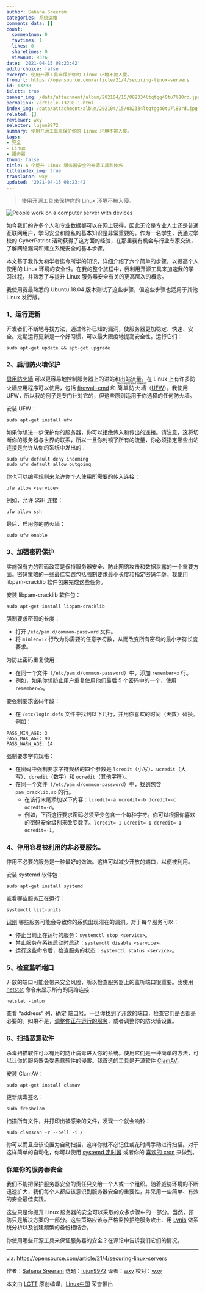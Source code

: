 ```yaml
---
author: Sahana Sreeram
categories: 系统运维
comments_data: []
count:
  commentnum: 0
  favtimes: 1
  likes: 0
  sharetimes: 0
  viewnum: 9376
date: '2021-04-15 08:23:42'
editorchoice: false
excerpt: 使用开源工具来保护你的 Linux 环境不被入侵。
fromurl: https://opensource.com/article/21/4/securing-linux-servers
id: 13298
islctt: true
banner_img: /data/attachment/album/202104/15/082334ltqtgg40tu7l80rd.jpg
permalink: /article-13298-1.html
index_img: /data/attachment/album/202104/15/082334ltqtgg40tu7l80rd.jpg.thumb.jpg
related: []
reviewer: wxy
selector: lujun9972
summary: 使用开源工具来保护你的 Linux 环境不被入侵。
tags:
- 安全
- Linux
- 服务器
thumb: false
title: 6 个提升 Linux 服务器安全的开源工具和技巧
titleindex_img: true
translator: wxy
updated: '2021-04-15 08:23:42'
---
```



> 
> 使用开源工具来保护你的 Linux 环境不被入侵。
> 
> 
> 


![](/data/attachment/album/202104/15/082334ltqtgg40tu7l80rd.jpg "People work on a computer server with devices")


如今我们的许多个人和专业数据都可以在网上获得，因此无论是专业人士还是普通互联网用户，学习安全和隐私的基本知识是非常重要的。作为一名学生，我通过学校的 CyberPatriot 活动获得了这方面的经验，在那里我有机会与行业专家交流，了解网络漏洞和建立系统安全的基本步骤。


本文基于我作为初学者迄今所学的知识，详细介绍了六个简单的步骤，以提高个人使用的 Linux 环境的安全性。在我的整个旅程中，我利用开源工具来加速我的学习过程，并熟悉了与提升 Linux 服务器安全有关的更高层次的概念。


我使用我最熟悉的 Ubuntu 18.04 版本测试了这些步骤，但这些步骤也适用于其他 Linux 发行版。


### 1、运行更新


开发者们不断地寻找方法，通过修补已知的漏洞，使服务器更加稳定、快速、安全。定期运行更新是一个好习惯，可以最大限度地提高安全性。运行它们：



```
sudo apt-get update && apt-get upgrade

```

### 2、启用防火墙保护


[启用防火墙](https://www.redhat.com/sysadmin/secure-linux-network-firewall-cmd) 可以更容易地控制服务器上的进站和出站流量。在 Linux 上有许多防火墙应用程序可以使用，包括 [firewall-cmd](https://opensource.com/article/20/2/firewall-cheat-sheet) 和 <ruby> 简单防火墙 <rt>  Uncomplicated Firewall </rt></ruby>（[UFW](https://wiki.ubuntu.com/UncomplicatedFirewall)）。我使用 UFW，所以我的例子是专门针对它的，但这些原则适用于你选择的任何防火墙。


安装 UFW：



```
sudo apt-get install ufw

```

如果你想进一步保护你的服务器，你可以拒绝传入和传出的连接。请注意，这将切断你的服务器与世界的联系，所以一旦你封锁了所有的流量，你必须指定哪些出站连接是允许从你的系统中发出的：



```
sudo ufw default deny incoming
sudo ufw default allow outgoing

```

你也可以编写规则来允许你个人使用所需要的传入连接：



```
ufw allow <service>

```

例如，允许 SSH 连接：



```
ufw allow ssh

```

最后，启用你的防火墙：



```
sudo ufw enable

```

### 3、加强密码保护


实施强有力的密码政策是保持服务器安全、防止网络攻击和数据泄露的一个重要方面。密码策略的一些最佳实践包括强制要求最小长度和指定密码年龄。我使用 libpam-cracklib 软件包来完成这些任务。


安装 libpam-cracklib 软件包：



```
sudo apt-get install libpam-cracklib

```

强制要求密码的长度：


* 打开 `/etc/pam.d/common-password` 文件。
* 将 `minlen=12` 行改为你需要的任意字符数，从而改变所有密码的最小字符长度要求。


为防止密码重复使用：


* 在同一个文件（`/etc/pam.d/common-password`）中，添加 `remember=x` 行。
* 例如，如果你想防止用户重复使用他们最后 5 个密码中的一个，使用 `remember=5`。


要强制要求密码年龄：


* 在 `/etc/login.defs` 文件中找到以下几行，并用你喜欢的时间（天数）替换。例如：



```
PASS_MIN_AGE: 3
PASS_MAX_AGE: 90
PASS_WARN_AGE: 14 

```

强制要求字符规格：


* 在密码中强制要求字符规格的四个参数是 `lcredit`（小写）、`ucredit`（大写）、`dcredit`（数字）和 `ocredit`（其他字符）。
* 在同一个文件（`/etc/pam.d/common-password`）中，找到包含 `pam_cracklib.so` 的行。
	+ 在该行末尾添加以下内容：`lcredit=-a ucredit=-b dcredit=-c ocredit=-d`。
	+ 例如，下面这行要求密码必须至少包含一个每种字符。你可以根据你喜欢的密码安全级别来改变数字。`lcredit=-1 ucredit=-1 dcredit=-1 ocredit=-1`。


### 4、停用容易被利用的非必要服务。


停用不必要的服务是一种最好的做法。这样可以减少开放的端口，以便被利用。


安装 systemd 软件包：



```
sudo apt-get install systemd

```

查看哪些服务正在运行：



```
systemctl list-units

```

[识别](http://www.yorku.ca/infosec/Administrators/UNIX_disable.html) 哪些服务可能会导致你的系统出现潜在的漏洞。对于每个服务可以：


* 停止当前正在运行的服务：`systemctl stop <service>`。
* 禁止服务在系统启动时启动：`systemctl disable <service>`。
* 运行这些命令后，检查服务的状态：`systemctl status <service>`。


### 5、检查监听端口


开放的端口可能会带来安全风险，所以检查服务器上的监听端口很重要。我使用 [netstat](https://docs.microsoft.com/en-us/windows-server/administration/windows-commands/netstat) 命令来显示所有的网络连接：



```
netstat -tulpn

```

查看 “address” 列，确定 [端口号](https://en.wikipedia.org/wiki/List_of_TCP_and_UDP_port_numbers)。一旦你找到了开放的端口，检查它们是否都是必要的。如果不是，[调整你正在运行的服务](https://opensource.com/article/20/5/systemd-units)，或者调整你的防火墙设置。


### 6、扫描恶意软件


杀毒扫描软件可以有用的防止病毒进入你的系统。使用它们是一种简单的方法，可以让你的服务器免受恶意软件的侵害。我首选的工具是开源软件 [ClamAV](https://www.clamav.net/)。


安装 ClamAV：



```
sudo apt-get install clamav

```

更新病毒签名：



```
sudo freshclam

```

扫描所有文件，并打印出被感染的文件，发现一个就会响铃：



```
sudo clamscan -r --bell -i /

```

你可以而且应该设置为自动扫描，这样你就不必记住或花时间手动进行扫描。对于这样简单的自动化，你可以使用 [systemd 定时器](https://opensource.com/article/20/7/systemd-timers) 或者你的 [喜欢的 cron](https://opensource.com/article/21/2/linux-automation) 来做到。


### 保证你的服务器安全


我们不能把保护服务器安全的责任只交给一个人或一个组织。随着威胁环境的不断迅速扩大，我们每个人都应该意识到服务器安全的重要性，并采用一些简单、有效的安全最佳实践。


这些只是你提升 Linux 服务器的安全可以采取的众多步骤中的一部分。当然，预防只是解决方案的一部分。这些策略应该与严格监控拒绝服务攻击、用 [Lynis](https://opensource.com/article/20/5/linux-security-lynis) 做系统分析以及创建频繁的备份相结合。


你使用哪些开源工具来保证服务器的安全？在评论中告诉我们它们的情况。




---


via: <https://opensource.com/article/21/4/securing-linux-servers>


作者：[Sahana Sreeram](https://opensource.com/users/sahanasreeram01gmailcom) 选题：[lujun9972](https://github.com/lujun9972) 译者：[wxy](https://github.com/wxy) 校对：[wxy](https://github.com/wxy)


本文由 [LCTT](https://github.com/LCTT/TranslateProject) 原创编译，[Linux中国](https://linux.cn/) 荣誉推出